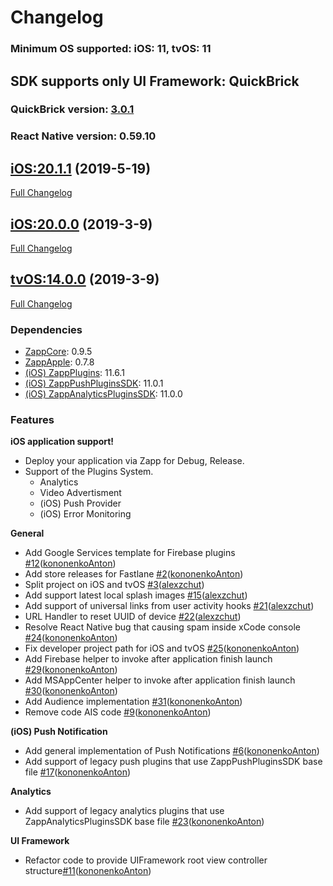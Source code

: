 # Changelog

### Minimum OS supported: iOS: 11, tvOS: 11

## SDK supports only UI Framework: QuickBrick

### QuickBrick version: [3.0.1](https://github.com/applicaster/QuickBrick/blob/master/CHANGELOG.md#v301-2020-05-18)

### React Native version: 0.59.10

## [iOS:20.1.1](https://github.com/applicaster/ZappAppleBuilder.git/tree/20.1.1) (2019-5-19)

[Full Changelog](https://github.com/applicaster/ZappAppleBuilder.git/tree/20.1.1)

## [iOS:20.0.0](https://github.com/applicaster/ZappAppleBuilder.git/tree/20.0.0) (2019-3-9)

[Full Changelog](https://github.com/applicaster/ZappAppleBuilder.git/tree/20.0.0)

## [tvOS:14.0.0](https://github.com/applicaster/ZappAppleBuilder.git/tree/14.0.0) (2019-3-9)
 
[Full Changelog](https://github.com/applicaster/ZappAppleBuilder.git/tree/14.0.0)

### Dependencies

- [ZappCore](https://github.com/applicaster/ZappAppleBuilder): 0.9.5
- [ZappApple](https://github.com/applicaster/ZappAppleBuilder): 0.7.8
- [(iOS) ZappPlugins](https://github.com/applicaster/ZappPlugins.2.0-iOS): 11.6.1
- [(iOS) ZappPushPluginsSDK](https://github.com/applicaster/ZappPushPluginsSDK-iOS): 11.0.1
- [(iOS) ZappAnalyticsPluginsSDK](https://github.com/applicaster/ZappAnalyticsPluginsSDK-iOS): 11.0.0

### Features

**iOS application support!**

- Deploy your application via Zapp for Debug, Release.
- Support of the Plugins System.
  - Analytics
  - Video Advertisment
  - (iOS) Push Provider
  - (iOS) Error Monitoring

**General**

- Add Google Services template for Firebase plugins [#12](https://github.com/applicaster/ZappAppleBuilder/pull/12)([kononenkoAnton](https://github.com/kononenkoAnton))
- Add store releases for Fastlane [#2](https://github.com/applicaster/ZappAppleBuilder/pull/2)([kononenkoAnton](https://github.com/kononenkoAnton))
- Split project on iOS and tvOS [#3](https://github.com/applicaster/ZappAppleBuilder/pull/3)([alexzchut](https://github.com/alexzchut))
- Add support latest local splash images [#15](https://github.com/applicaster/ZappAppleBuilder/pull/15)([alexzchut](https://github.com/alexzchut))
- Add support of universal links from user activity hooks [#21](https://github.com/applicaster/ZappAppleBuilder/pull/21)([alexzchut](https://github.com/alexzchut))
- URL Handler to reset UUID of device [#22](https://github.com/applicaster/ZappAppleBuilder/pull/21)([alexzchut](https://github.com/alexzchut))
- Resolve React Native bug that causing spam inside xCode console [#24](https://github.com/applicaster/ZappAppleBuilder/pull/24)([kononenkoAnton](https://github.com/kononenkoAnton))
- Fix developer project path for iOS and tvOS [#25](https://github.com/applicaster/ZappAppleBuilder/pull/25)([kononenkoAnton](https://github.com/kononenkoAnton))
- Add Firebase helper to invoke after application finish launch [#29](https://github.com/applicaster/ZappAppleBuilder/pull/29)([kononenkoAnton](https://github.com/kononenkoAnton))
- Add MSAppCenter helper to invoke after application finish launch [#30](https://github.com/applicaster/ZappAppleBuilder/pull/30)([kononenkoAnton](https://github.com/kononenkoAnton))
- Add Audience implementation [#31](https://github.com/applicaster/ZappAppleBuilder/pull/31)([kononenkoAnton](https://github.com/kononenkoAnton))
- Remove code AIS code [#9](https://github.com/applicaster/ZappAppleBuilder/pull/9)([kononenkoAnton](https://github.com/kononenkoAnton))

**(iOS) Push Notification**

- Add general implementation of Push Notifications [#6](https://github.com/applicaster/ZappAppleBuilder/pull/6)([kononenkoAnton](https://github.com/kononenkoAnton))
- Add support of legacy push plugins that use ZappPushPluginsSDK base file [#17](https://github.com/applicaster/ZappAppleBuilder/pull/17)([kononenkoAnton](https://github.com/kononenkoAnton))

**Analytics**

- Add support of legacy analytics plugins that use ZappAnalyticsPluginsSDK base file [#23](https://github.com/applicaster/ZappAppleBuilder/pull/23)([kononenkoAnton](https://github.com/kononenkoAnton))

**UI Framework**

- Refactor code to provide UIFramework root view controller structure[#11](https://github.com/applicaster/ZappAppleBuilder/pull/11)([kononenkoAnton](https://github.com/kononenkoAnton))
